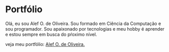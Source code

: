 # Portfólio
Olá, eu sou Alef O. de Oliveira.
Sou formado em Ciência da Computação e sou programador. Sou apaixonado por tecnologias e meu hobby é aprender e estou sempre em busca do pŕoximo nível.

veja meu portfólio: [Alef O. de Oliveira.](https://nemuba.github.io/portifolio/) 
